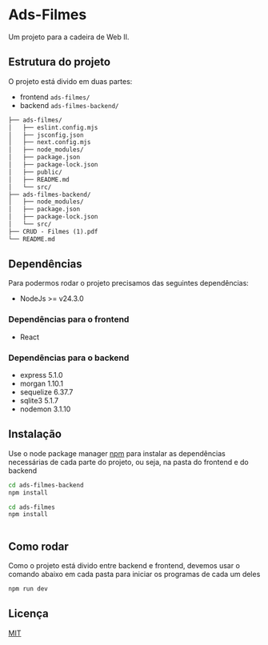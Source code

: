 # Ads-Filmes

Um projeto para a cadeira de Web II. 

## Estrutura do projeto

O projeto está divido em duas partes:

- frontend `ads-filmes/`
- backend `ads-filmes-backend/`


```txt
├── ads-filmes/
│   ├── eslint.config.mjs
│   ├── jsconfig.json
│   ├── next.config.mjs
│   ├── node_modules/
│   ├── package.json
│   ├── package-lock.json
│   ├── public/
│   ├── README.md
│   └── src/
├── ads-filmes-backend/
│   ├── node_modules/
│   ├── package.json
│   ├── package-lock.json
│   └── src/
├── CRUD - Filmes (1).pdf
└── README.md
```

## Dependências

Para podermos rodar o projeto precisamos das seguintes dependências:

- NodeJs >= v24.3.0

### Dependências para o frontend

- React

### Dependências para o backend

- express   5.1.0
- morgan    1.10.1
- sequelize 6.37.7
- sqlite3   5.1.7
- nodemon   3.1.10

## Instalação

Use o node package manager [npm](https://docs.npmjs.com/about-npm) para instalar as dependências necessárias de cada parte do projeto, ou seja,
na pasta do frontend e do backend

```bash
cd ads-filmes-backend
npm install 
```


```bash
cd ads-filmes
npm install
```
```
```


## Como rodar

Como o projeto está divido entre backend e frontend, devemos usar o comando abaixo em cada pasta para iniciar os programas de cada um deles

```bash
npm run dev
```

## Licença

[MIT](https://choosealicense.com/licenses/mit/)
